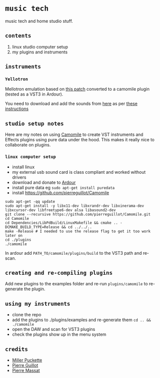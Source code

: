 # `music tech`

music tech and home studio stuff.

## `contents`

1. linux studio computer setup
2. my plugins and instruments

## `instruments`

### `Yellotron`

Mellotron emulation based on [this patch](https://guitarextended.wordpress.com/2014/11/11/yellotron-a-mellotron-with-pure-data/) converted to a camomile plugin (tested as a VST3 in Ardour).

You need to download and add the sounds from [here](http://leisureland.us/mellotron.htm) as per [these instructions](https://patchstorage.com/mellowtron-rework/)

## `studio setup notes`

Here are my notes on using [Camomile](https://github.com/pierreguillot/Camomile) to create VST instruments and Effects plugins using pure data under the hood. This makes it really nice to collaborate on plugins.

### `linux computer setup`

* install linux
* my external usb sound card is class compliant and worked without drivers
* download and donate to [Ardour](https://ardour.org/)
* install pure data eg `sudo apt-get install puredata`
* install https://github.com/pierreguillot/Camomile

```
sudo apt-get -qq update
sudo apt-get install -y libx11-dev libxrandr-dev libxinerama-dev libxcursor-dev libfreetype6-dev alsa libasound2-dev
git clone --recursive https://github.com/pierreguillot/Camomile.git
cd Camomile
cd Dependencies/LibPdBuild/LinuxMakefile && cmake .. -DCMAKE_BUILD_TYPE=Release && cd ../../..
make -Release # I needed to use the release flag to get it too work later on
cd ./plugins
./camomile
```

In ardour add `PATH_TO/camomile/plugins/build` to the VST3 path and re-scan.

## `creating and re-compiling plugins`

Add new plugins to the examples folder and re-run `plugins/camomile` to re-generate the plugin. 

## `using my instruments`

* clone the repo
* add the plugins to ./plugins/examples and re-generate them `cd .. && ./camomile`
* open the DAW and scan for VST3 plugins
* check the plugins show up in the menu system

## `credits`

* [Miller Puckette](http://msp.ucsd.edu/software.html)
* [Pierre Guillot](https://github.com/pierreguillot)
* [Pierre Massat](https://guitarextended.wordpress.com/2014/11/11/yellotron-a-mellotron-with-pure-data/)
